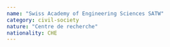 ```yaml
---
name: "Swiss Academy of Engineering Sciences SATW"
category: civil-society
nature: "Centre de recherche"
nationality: CHE
---
```

    